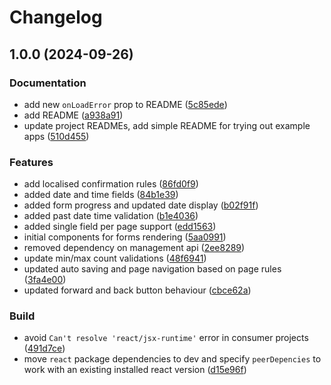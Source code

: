 # Changelog

## 1.0.0 (2024-09-26)


### Documentation

* add new `onLoadError` prop to README ([5c85ede](https://github.com/contensis/contensis-forms/commit/5c85ede5a745fefb50f3422e8ddf85b2861097fc))
* add README ([a938a91](https://github.com/contensis/contensis-forms/commit/a938a91de2b5f7c93013ad3d4aed426602f1042e))
* update project READMEs, add simple README for trying out example apps ([510d455](https://github.com/contensis/contensis-forms/commit/510d455f776088cac68db10b3fdaa05cc38e84ff))


### Features

* add localised confirmation rules ([86fd0f9](https://github.com/contensis/contensis-forms/commit/86fd0f9aafd48af4fa8a7b2927e950fcb37b7885))
* added date and time fields ([84b1e39](https://github.com/contensis/contensis-forms/commit/84b1e392266119435c369ba6961fb7d0ca5be406))
* added form progress and updated date display ([b02f91f](https://github.com/contensis/contensis-forms/commit/b02f91f6fe37df826eb76bf3b8f7beef9edb5301))
* added past date time validation ([b1e4036](https://github.com/contensis/contensis-forms/commit/b1e40365a6c3df071e6bb97da8f148c15e208f38))
* added single field per page support ([edd1563](https://github.com/contensis/contensis-forms/commit/edd15639352806ddc13f95325258d3dfd91751f1))
* initial components for forms rendering ([5aa0991](https://github.com/contensis/contensis-forms/commit/5aa09916ee7934c91fa4d68a32e426ee2beefd21))
* removed dependency on management api ([2ee8289](https://github.com/contensis/contensis-forms/commit/2ee8289a7c1bdb23c95eba4f237b1ee4b9b0cf19))
* update min/max count validations ([48f6941](https://github.com/contensis/contensis-forms/commit/48f6941a5eeeb02ce2c68c3a95f46ed516b52c4c))
* updated auto saving and page navigation based on page rules ([3fa4e00](https://github.com/contensis/contensis-forms/commit/3fa4e000c84d8cea6345b29a0f521e361c1028db))
* updated forward and back button behaviour ([cbce62a](https://github.com/contensis/contensis-forms/commit/cbce62ae4b74a3fad0890baa22fb499501078914))


### Build

* avoid `Can't resolve 'react/jsx-runtime'` error in consumer projects ([491d7ce](https://github.com/contensis/contensis-forms/commit/491d7ce78a193d2fc286c4f436c6e6b153b45ffb))
* move `react` package dependencies to dev and specify `peerDepencies` to work with an existing installed react version ([d15e96f](https://github.com/contensis/contensis-forms/commit/d15e96fbe14baa96c012e1bd54d08aa30d773c10))
